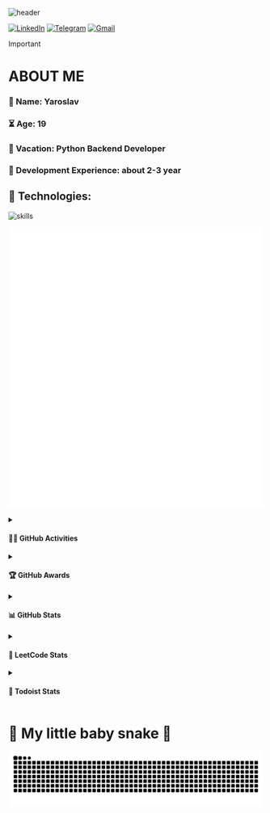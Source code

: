 ![header](https://capsule-render.vercel.app/api?type=waving&height=256&color=0:FF0A6C,2000:2D27FF&text=Hello%20World!&section=header&reversal=false&textBg=false&fontColor=b5b8b1&fontAlign=50&fontAlignY=27&fontSize=80&stroke=362c12&strokeWidth=0&desc=Welcome%20to%20my%20GitHub%20profile!%20Put%20stars,%20fork%20and%20contribute!&descSize=25&descAlignY=52&descAlign=50)

[![LinkedIn](https://img.shields.io/badge/LinkedIn-%230077B5.svg?&style=flat-square&logo=linkedin&logoColor=white)](https://linkedin.com/in/sorxill)
[![Telegram](https://img.shields.io/badge/Telegram-2CA5E0.svg?&style=flat-square&logo=telegram&logoColor=white)](https://t.me/sorxill)
[![Gmail](https://img.shields.io/badge/Gmail-D14836.svg?style=flat-square&logo=gmail&logoColor=white)](https://mail.google.com/mail/?view=cm&fs=1&to=vac.ban17@gmail.com&su=Theme&body=HI!)

> [!IMPORTANT]
> 
> # ABOUT ME
> 
> ### **👋 Name: Yaroslav**
> 
> ### **⏳ Age: 19**
>
>  ### **📍 Vacation: Python Backend Developer**
> 
> ### **🌟 Development Experience: about 2-3 year**
>
> ## **🔧 Technologies:**
> 
> ![skills](https://skillicons.dev/icons?i=fastapi,py,docker,git,kubernetes,md,githubactions,github,bash,linux,postgres,redis,postman,nginx,bots&theme=light)

[<img align="center" width="600" alt="if you see this, it means my metrics are not working" src="https://github.com/sorxill/sorxill/blob/main/github-metrics.svg">](https://github.com/sorxill/sorxill)

<!--[![GitHub Streak](https://streak-stats.demolab.com?user=sorxill&theme=neon-palenight&hide_border=true&locale=ru&background=10%2CFF0A6C%2C2D27FF)](https://git.io/streak-stats)
[![Anurag's GitHub stats-Dark](https://github-readme-stats.vercel.app/api?username=sorxill&show_icons=true&text_color=b5b8b1&title_color=b5b8b1&hide_title=true&card_width=600&include_all_commits=true&bg_color=DEG,FF0A6C,2D27FF&locale=ru#gh-dark-mode-only)](https://github.com/sorxill/github-readme-stats#gh-dark-mode-only)
-->

<details>
    <summary><h4>👨‍💻 <b>GitHub Activities</b></h4></summary><br/>

<!--START_SECTION:activity-->
1. 🔒 Closed issue [#34](https://github.com/sorxill/Tracker/issues/34) in [sorxill/Tracker](https://github.com/sorxill/Tracker)
2. 🗣 Commented on [#34](https://github.com/sorxill/Tracker/issues/34#issuecomment-1999400917) in [sorxill/Tracker](https://github.com/sorxill/Tracker)
3. 🎉 Merged PR [#38](https://github.com/sorxill/Tracker/pull/38) in [sorxill/Tracker](https://github.com/sorxill/Tracker)
4. 💪 Opened PR [#38](https://github.com/sorxill/Tracker/pull/38) in [sorxill/Tracker](https://github.com/sorxill/Tracker)
5. 🎉 Merged PR [#37](https://github.com/sorxill/Tracker/pull/37) in [sorxill/Tracker](https://github.com/sorxill/Tracker)
<!--END_SECTION:activity-->

</details>

<details>
    <summary><h4>🏆 <b>GitHub Awards</b></h4></summary><br/>

![Github Trophy](https://github-profile-trophy.vercel.app/?username=sorxill&theme=gitdimmed&no-bg=true&no-frame=true&rank=SECRET,SSS,SS,S,AAA,AA,A,B,C)

</details>

<details>
    <summary><h4>📊 <b>GitHub Stats</b></h4></summary><br/>

[![Waren Gonzaga Github Stats](https://readme-stats.warengonzaga.com/api?username=sorxill&show_icons=true&count_private=true&theme=dark)](https://github.com/sorxill/github-readme-stats) [![Top Language](https://readme-stats.warengonzaga.com/api/top-langs?username=sorxill&layout=compact&theme=dark)](https://github.com/sorxill/github-readme-stats)

</details>

<details>
    <summary><h4>🚧 <b>LeetCode Stats</b></h4></summary>

[![KnlnKS's LeetCode stats](https://leetcode-stats-six.vercel.app/api?username=sorxill&theme=dark)](https://github.com/sorxill/leetcode-stats)
</details>

<details>
    <summary><h4>🎯 <b>Todoist Stats</b></h4></summary>

<!-- TODO-IST:START -->
🏆  3,329 Karma Points           
🌸  Completed 2 tasks today           
✅  Completed 96 tasks so far           
⏳  Longest streak is 2 days
<!-- TODO-IST:END -->

</details>

# 🐍 My little baby snake 🐍
<picture>
  <source media="(prefers-color-scheme: dark)" srcset="https://raw.githubusercontent.com/sorxill/sorxill/output/github-contribution-grid-snake-dark.svg">
  <source media="(prefers-color-scheme: light)" srcset="https://raw.githubusercontent.com/sorxill/sorxill/output/github-contribution-grid-snake.svg">
  <img alt="github contribution grid snake animation" src="https://raw.githubusercontent.com/sorxill/sorxill/output/github-contribution-grid-snake-dark.svg">
</picture>
